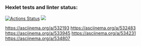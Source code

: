 ### Hexlet tests and linter status:
[![Actions Status](https://github.com/DanilaMiller/python-project-49/workflows/hexlet-check/badge.svg)](https://github.com/DanilaMiller/python-project-49/actions)
<a 
href="https://codeclimate.com/github/DanilaMiller/python-project-49/maintainability"><img 
src="https://api.codeclimate.com/v1/badges/9efafe0fd8034f33a9ae/maintainability" 
/></a>

https://asciinema.org/a/532193
https://asciinema.org/a/532483
https://asciinema.org/a/533945
https://asciinema.org/a/534231
https://asciinema.org/a/534807

